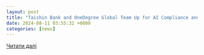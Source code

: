 ```yaml
---
layout: post
title: "Taishin Bank and OneDegree Global Team Up for AI Compliance and Cybersecurity Initiative | The Fintech Times"
date: 2024-08-11 03:55:32 +0000
categories: [news]
---
```


[Читати далі](https://thefintechtimes.com/taishin-bank-and-onedegree-global-team-up-for-ai-compliance-and-cybersecurity-initiative/)
